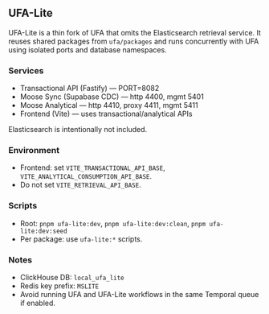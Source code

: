 ## UFA-Lite

UFA-Lite is a thin fork of UFA that omits the Elasticsearch retrieval service. It reuses shared packages from `ufa/packages` and runs concurrently with UFA using isolated ports and database namespaces.

### Services
- Transactional API (Fastify) — PORT=8082
- Moose Sync (Supabase CDC) — http 4400, mgmt 5401
- Moose Analytical — http 4410, proxy 4411, mgmt 5411
- Frontend (Vite) — uses transactional/analytical APIs

Elasticsearch is intentionally not included.

### Environment
- Frontend: set `VITE_TRANSACTIONAL_API_BASE`, `VITE_ANALYTICAL_CONSUMPTION_API_BASE`.
- Do not set `VITE_RETRIEVAL_API_BASE`.

### Scripts
- Root: `pnpm ufa-lite:dev`, `pnpm ufa-lite:dev:clean`, `pnpm ufa-lite:dev:seed`
- Per package: use `ufa-lite:*` scripts.

### Notes
- ClickHouse DB: `local_ufa_lite`
- Redis key prefix: `MSLITE`
- Avoid running UFA and UFA-Lite workflows in the same Temporal queue if enabled.
